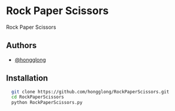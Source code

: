 # Rock Paper Scissors

Rock Paper Scissors


## Authors

- [@hongglong](https://www.github.com/hongglong)


## Installation
```bash
  git clone https://github.com/hongglong/RockPaperScissors.git
  cd RockPaperScissors
  python RockPaperScissors.py
```
    
